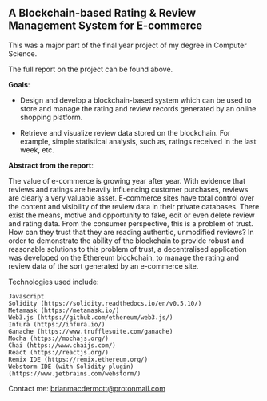 A Blockchain-based Rating & Review Management System for E-commerce
-------------------------------------------------------------------

This was a major part of the final year project of my degree in Computer Science.

The full report on the project can be found above.

__Goals__:
- Design and develop a blockchain-based system which can be used to store and manage the rating
and review records generated by an online shopping platform.

- Retrieve and visualize review data stored on the blockchain. For example, simple statistical
analysis, such as, ratings received in the last week, etc.

__Abstract from the report__:

The value of e-commerce is growing year after year. With evidence that reviews and ratings are
heavily influencing customer purchases, reviews are clearly a very valuable asset. E-commerce sites
have total control over the content and visibility of the review data in their private databases.
There exist the means, motive and opportunity to fake, edit or even delete review and rating
data. From the consumer perspective, this is a problem of trust. How can they trust that they
are reading authentic, unmodified reviews?
In order to demonstrate the ability of the blockchain to provide robust and reasonable solutions
to this problem of trust, a decentralised application was developed on the Ethereum blockchain,
to manage the rating and review data of the sort generated by an e-commerce site.

Technologies used include:

    Javascript
    Solidity (https://solidity.readthedocs.io/en/v0.5.10/)
    Metamask (https://metamask.io/)
    Web3.js (https://github.com/ethereum/web3.js/)
    Infura (https://infura.io/)
    Ganache (https://www.trufflesuite.com/ganache)
    Mocha (https://mochajs.org/)
    Chai (https://www.chaijs.com/)
    React (https://reactjs.org/)
    Remix IDE (https://remix.ethereum.org/)
    Webstorm IDE (with Solidity plugin) (https://www.jetbrains.com/webstorm/)

Contact me: brianmacdermott@protonmail.com
